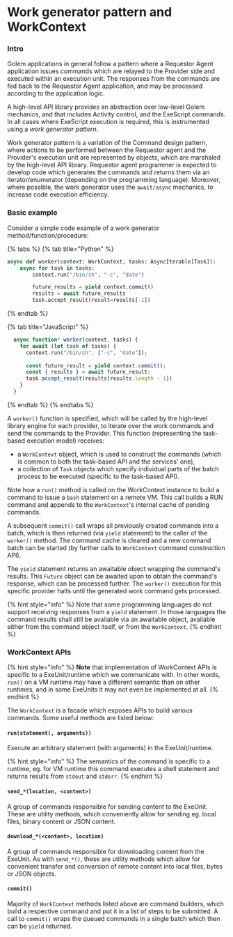 # Work generator pattern and WorkContext

### Intro

Golem applications in general follow a pattern where a Requestor Agent application issues commands which are relayed to the Provider side and executed within an execution unit. The responses from the commands are fed back to the Requestor Agent application, and may be processed according to the application logic.

A high-level API library provides an abstraction over low-level Golem mechanics, and that includes Activity control, and the ExeScript commands. In all cases where ExeScript execution is required, this is instrumented using a _work generator pattern_.

Work generator pattern is a variation of the Command design pattern, where actions to be performed between the Requestor agent and the Provider's execution unit are represented by objects, which are marshaled by the high-level API library. Requestor agent programmer is expected to develop code which generates the commands and returns them via an iterator/enumerator \(depending on the programming language\). Moreover, where possible, the work generator uses the `await/async` mechanics, to increase code execution efficiency.

### Basic example

Consider a simple code example of a work generator method/function/procedure:

{% tabs %}
{% tab title="Python" %}
```python
async def worker(context: WorkContext, tasks: AsyncIterable[Task]):
    async for task in tasks:
        context.run("/bin/sh", "-c", "date")

        future_results = yield context.commit()
        results = await future_results
        task.accept_result(result=results[-1])
```
{% endtab %}

{% tab title="JavaScript" %}
```javascript
  async function* worker(context, tasks) {
    for await (let task of tasks) {
      context.run("/bin/sh", ["-c", "date"]);
      
      const future_result = yield context.commit();
      const { results } = await future_result;
      task.accept_result(results[results.length - 1])
    }
  }
```
{% endtab %}
{% endtabs %}

A `worker()` function is specified, which will be called by the high-level library engine for each provider, to iterate over the work commands and send the commands to the Provider. This function \(representing the task-based execution model\) receives:

*  a `WorkContext` object, which is used to construct the commands \(which is common to both the task-based API and the services' one\),
* a collection of `Task` objects which specify individual parts of the batch process to be executed \(specific to the task-based API\).

Note how a `run()` method is called on the WorkContext instance to build a command to issue a `bash` statement on a remote VM. This call builds a RUN command and appends to the `WorkContext`'s internal cache of pending commands. 

A subsequent `commit()` call wraps all previously created commands into a batch, which is then returned \(via `yield` statement\) to the caller of the `worker()` method. The command cache is cleared and a new command batch can be started \(by further calls to `WorkContext` command construction API\).

The `yield` statement returns an awaitable object wrapping the command's results. This `Future` object can be awaited upon to obtain the command's response, which can be processed further. The `worker()` execution for this specific provider halts until the generated work command gets processed.

{% hint style="info" %}
Note that some programming languages do not support receiving responses from a `yield` statement. In those languages the command results shall still be available via an awaitable object, available either from the command object itself, or from the `WorkContext`.
{% endhint %}

### WorkContext APIs

{% hint style="info" %}
**Note** that implementation of WorkContext APIs is specific to a ExeUnit/runtime which we communicate with. In other words, `run()` on a VM runtime may have a different semantic than on other runtimes, and in some ExeUnits it may not even be implemented at all.
{% endhint %}

The `WorkContext` is a facade which exposes APIs to build various commands.  Some useful methods are listed below:

#### `run(statement(, arguments))`

Execute an arbitrary statement \(with arguments\) in the ExeUnit/runtime. 

{% hint style="info" %}
The semantics of the command is specific to a runtime, eg. for VM runtime this command executes a shell statement and returns results from `stdout` and `stderr`.
{% endhint %}

#### `send_*(location, <content>)`

A group of commands responsible for sending content to the ExeUnit. These are utility methods, which conveniently allow for sending eg. local files, binary content or JSON content.

#### `download_*(<content>, location)`

A group of commands responsible for downloading content from the ExeUnit. As with  `send_*()`, these are utility methods which allow for convenient transfer and conversion of remote content into local files, bytes or JSON objects.

#### `commit()`

Majority of `WorkContext` methods listed above are command builders, which build a respective command and put it in a list of steps to be submitted. A call to `commit()` wraps the queued commands in a single batch which then can be `yield` returned.


